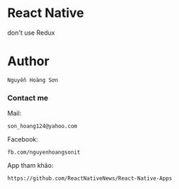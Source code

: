 # React Native
don't use Redux
# Author
```
Nguyễn Hoàng Sơn
```

### Contact me
Mail:
```
son_hoang124@yahoo.com 
```
Facebook:
```
fb.com/nguyenhoangsonit
```
App tham khảo:
```
https://github.com/ReactNativeNews/React-Native-Apps
```


